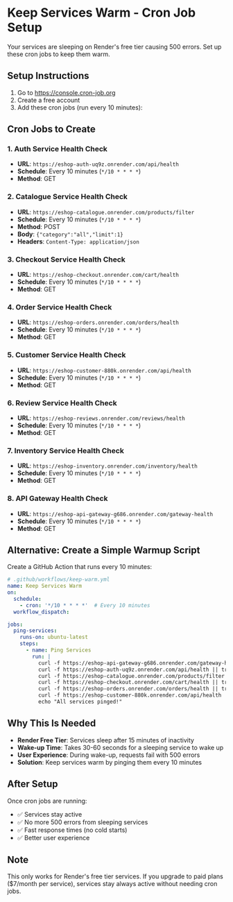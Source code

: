 # Keep Services Warm - Cron Job Setup

Your services are sleeping on Render's free tier causing 500 errors. Set up these cron jobs to keep them warm.

## Setup Instructions

1. Go to https://console.cron-job.org
2. Create a free account
3. Add these cron jobs (run every 10 minutes):

## Cron Jobs to Create

### 1. Auth Service Health Check
- **URL**: `https://eshop-auth-uq9z.onrender.com/api/health`
- **Schedule**: Every 10 minutes (`*/10 * * * *`)
- **Method**: GET

### 2. Catalogue Service Health Check
- **URL**: `https://eshop-catalogue.onrender.com/products/filter`
- **Schedule**: Every 10 minutes (`*/10 * * * *`)
- **Method**: POST
- **Body**: `{"category":"all","limit":1}`
- **Headers**: `Content-Type: application/json`

### 3. Checkout Service Health Check
- **URL**: `https://eshop-checkout.onrender.com/cart/health`
- **Schedule**: Every 10 minutes (`*/10 * * * *`)
- **Method**: GET

### 4. Order Service Health Check
- **URL**: `https://eshop-orders.onrender.com/orders/health`
- **Schedule**: Every 10 minutes (`*/10 * * * *`)
- **Method**: GET

### 5. Customer Service Health Check
- **URL**: `https://eshop-customer-880k.onrender.com/api/health`
- **Schedule**: Every 10 minutes (`*/10 * * * *`)
- **Method**: GET

### 6. Review Service Health Check
- **URL**: `https://eshop-reviews.onrender.com/reviews/health`
- **Schedule**: Every 10 minutes (`*/10 * * * *`)
- **Method**: GET

### 7. Inventory Service Health Check
- **URL**: `https://eshop-inventory.onrender.com/inventory/health`
- **Schedule**: Every 10 minutes (`*/10 * * * *`)
- **Method**: GET

### 8. API Gateway Health Check
- **URL**: `https://eshop-api-gateway-g686.onrender.com/gateway-health`
- **Schedule**: Every 10 minutes (`*/10 * * * *`)
- **Method**: GET

## Alternative: Create a Simple Warmup Script

Create a GitHub Action that runs every 10 minutes:

```yaml
# .github/workflows/keep-warm.yml
name: Keep Services Warm
on:
  schedule:
    - cron: '*/10 * * * *'  # Every 10 minutes
  workflow_dispatch:

jobs:
  ping-services:
    runs-on: ubuntu-latest
    steps:
      - name: Ping Services
        run: |
          curl -f https://eshop-api-gateway-g686.onrender.com/gateway-health || true
          curl -f https://eshop-auth-uq9z.onrender.com/api/health || true
          curl -f https://eshop-catalogue.onrender.com/products/filter -X POST -H "Content-Type: application/json" -d '{"category":"all","limit":1}' || true
          curl -f https://eshop-checkout.onrender.com/cart/health || true
          curl -f https://eshop-orders.onrender.com/orders/health || true
          curl -f https://eshop-customer-880k.onrender.com/api/health || true
          echo "All services pinged!"
```

## Why This Is Needed

- **Render Free Tier**: Services sleep after 15 minutes of inactivity
- **Wake-up Time**: Takes 30-60 seconds for a sleeping service to wake up
- **User Experience**: During wake-up, requests fail with 500 errors
- **Solution**: Keep services warm by pinging them every 10 minutes

## After Setup

Once cron jobs are running:
- ✅ Services stay active
- ✅ No more 500 errors from sleeping services
- ✅ Fast response times (no cold starts)
- ✅ Better user experience

## Note

This only works for Render's free tier services. If you upgrade to paid plans ($7/month per service), services stay always active without needing cron jobs.
